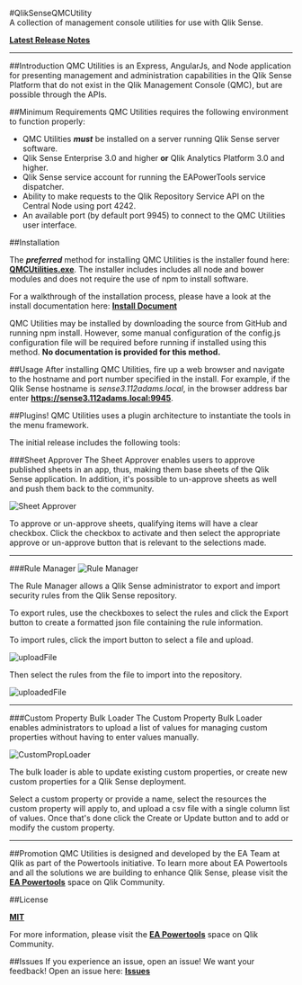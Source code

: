 #QlikSenseQMCUtility    
A collection of management console utilities for use with Qlik Sense.

**[Latest Release Notes](https://github.com/eapowertools/QlikSenseQMCUtility/releases/latest)**

-----

##Introduction
QMC Utilities is an Express, AngularJs, and Node application for presenting management and administration capabilities in the Qlik Sense Platform that do not exist in the Qlik Management Console (QMC), but are possible through the APIs.

##Minimum Requirements
QMC Utilities requires the following environment to function properly:

* QMC Utilities ***must*** be installed on a server running Qlik Sense server software.
* Qlik Sense Enterprise 3.0 and higher **or** Qlik Analytics Platform 3.0 and higher.
* Qlik Sense service account for running the EAPowerTools service dispatcher.
* Ability to make requests to the Qlik Repository Service API on the Central Node using port 4242.
* An available port (by default port 9945) to connect to the QMC Utilities user interface.


##Installation

The ***preferred*** method for installing QMC Utilities is the installer found here: **[QMCUtilities.exe](https://s3.amazonaws.com/eapowertools/qmcutilities/QMCUtilities.exe)**.  The installer includes includes all node and bower modules and does not require the use of npm to install software.

For a walkthrough of the installation process, please have a look at the install documentation here: **[Install Document](https://github.com/eapowertools/QlikSenseQMCUtility/wiki/Installing-QMC-Utilities)**

QMC Utilities may be installed by downloading the source from GitHub and running npm install.  However, some manual configuration of the config.js configuration file will be required before running if installed using this method.  **No documentation is provided for this method.**

##Usage
After installing QMC Utilities, fire up a web browser and navigate to the hostname and port number specified in the install.  For example, if the Qlik Sense hostname is _sense3.112adams.local_, in the browser address bar enter **https://sense3.112adams.local:9945**.

##Plugins!
QMC Utilities uses a plugin architecture to instantiate the tools in the menu framework.

The initial release includes the following tools:

###Sheet Approver
The Sheet Approver enables users to approve published sheets in an app, thus, making them base sheets of the Qlik Sense application.  In addition, it's possible to un-approve sheets as well and push them back to the community.

![Sheet Approver](https://s3.amazonaws.com/eapowertools/qmcutilities/SheetApproverScreen.png)

To approve or un-approve sheets, qualifying items will have a clear checkbox.  Click the checkbox to activate and then select the appropriate approve or un-approve button that is relevant to the selections made.

-----

###Rule Manager
![Rule Manager](https://s3.amazonaws.com/eapowertools/qmcutilities/RuleManagerScreen.png)

The Rule Manager allows a Qlik Sense administrator to export and import security rules from the Qlik Sense repository.

To export rules, use the checkboxes to select the rules and click the Export button to create a formatted json file containing the rule information.

To import rules, click the import button to select a file and upload. 

![uploadFile](https://s3.amazonaws.com/eapowertools/qmcutilities/importRuleFile.png)

Then select the rules from the file to import into the repository.

![uploadedFile](https://s3.amazonaws.com/eapowertools/qmcutilities/uploadedRuleFile.png)

-----

###Custom Property Bulk Loader
The Custom Property Bulk Loader enables administrators to upload a list of values for managing custom properties without having to enter values manually.

![CustomPropLoader](https://s3.amazonaws.com/eapowertools/qmcutilities/CustomPropScreen.png)

The bulk loader is able to update existing custom properties, or create new custom properties for a Qlik Sense deployment.

Select a custom property or provide a name, select the resources the custom property will apply to, and upload a csv file with a single column list of values.  Once that's done click the Create or Update button and to add or modify the custom property.

-----

##Promotion
QMC Utilities is designed and developed by the EA Team at Qlik as part of the Powertools initiative. To learn more about EA Powertools and all the solutions we are building to enhance Qlik Sense, please visit the **[EA Powertools](https://community.qlik.com/community/qlik-sense/ea-powertools)** space on Qlik Community.

##License

**[MIT](https://github.com/eapowertools/QlikSenseQMCUtility/blob/master/LICENSE)**

For more information, please visit the **[EA Powertools](https://community.qlik.com/community/qlik-sense/ea-powertools)** space on Qlik Community.

##Issues
If you experience an issue, open an issue!  We want your feedback!  Open an issue here: **[Issues](https://github.com/eapowertools/QlikSenseQMCUtility/issues)**
